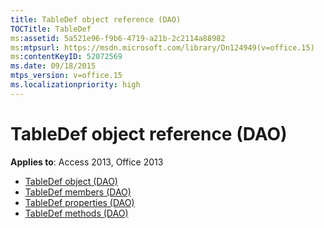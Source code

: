 ```yaml
---
title: TableDef object reference (DAO)
TOCTitle: TableDef
ms:assetid: 5a521e96-f9b6-4719-a21b-2c2114a88982
ms:mtpsurl: https://msdn.microsoft.com/library/Dn124949(v=office.15)
ms:contentKeyID: 52072569
ms.date: 09/18/2015
mtps_version: v=office.15
ms.localizationpriority: high
---
```


# TableDef object reference (DAO)

**Applies to**: Access 2013, Office 2013

- [TableDef object (DAO)](tabledef-object-dao.md)
- [TableDef members (DAO)](tabledef-members-dao.md)
- [TableDef properties (DAO)](tabledef-properties-dao.md)
- [TableDef methods (DAO)](tabledef-methods-dao.md)

